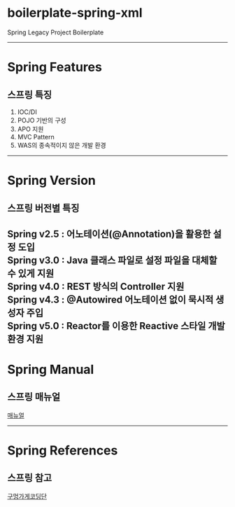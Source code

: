 # boilerplate-spring-xml
Spring Legacy Project Boilerplate

---

# Spring Features
## 스프링 특징
1. IOC/DI
2. POJO 기반의 구성
3. APO 지원
4. MVC Pattern
5. WAS의 종속적이지 않은 개발 환경

---

# Spring Version
## 스프링 버전별 특징
Spring v2.5 : 어노테이션(@Annotation)을 활용한 설정 도입   
Spring v3.0 : Java 클래스 파일로 설정 파일을 대체할 수 있게 지원   
Spring v4.0 : REST 방식의 Controller 지원   
Spring v4.3 : @Autowired 어노테이션 없이 묵시적 생성자 주입   
Spring v5.0 : Reactor를 이용한 Reactive 스타일 개발 환경 지원   
---

# Spring Manual
## 스프링 매뉴얼
[매뉴얼](https://edmanyi-cm.tistory.com/)

---

# Spring References
## 스프링 참고
[구멍가게코딩단](https://cafe.naver.com/gugucoding)
